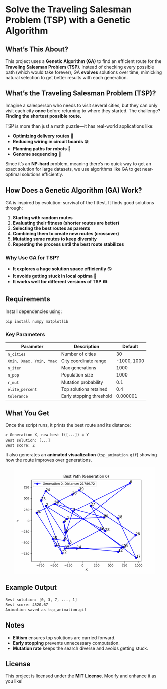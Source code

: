 # Solve the Traveling Salesman Problem (TSP) with a Genetic Algorithm

## What’s This About?

This project uses a **Genetic Algorithm (GA)** to find an efficient route for the **Traveling Salesman Problem (TSP)**. Instead of checking every possible path (which would take forever), GA **evolves** solutions over time, mimicking natural selection to get better results with each generation.

## What’s the Traveling Salesman Problem (TSP)?

Imagine a salesperson who needs to visit several cities, but they can only visit each city **once** before returning to where they started. The challenge? **Finding the shortest possible route.**

TSP is more than just a math puzzle—it has real-world applications like:

- **Optimizing delivery routes** 🚚
- **Reducing wiring in circuit boards** 🛠️
- **Planning paths for robots** 🤖
- **Genome sequencing** 🧬

Since it’s an **NP-hard** problem, meaning there’s no quick way to get an exact solution for large datasets, we use algorithms like GA to get near-optimal solutions efficiently.

## How Does a Genetic Algorithm (GA) Work?

GA is inspired by evolution: survival of the fittest. It finds good solutions through:

1. **Starting with random routes**
2. **Evaluating their fitness (shorter routes are better)**
3. **Selecting the best routes as parents**
4. **Combining them to create new routes (crossover)**
5. **Mutating some routes to keep diversity**
6. **Repeating the process until the best route stabilizes**

### Why Use GA for TSP?

- **It explores a huge solution space efficiently** 🌎
- **It avoids getting stuck in local optima** 🚀
- **It works well for different versions of TSP** 🛤️

## Requirements

Install dependencies using:

```bash
pip install numpy matplotlib
```


### Key Parameters

| Parameter  | Description | Default |
|------------|-------------|----------|
| `n_cities` | Number of cities | 30 |
| `Xmin, Xmax, Ymin, Ymax` | City coordinate range | -1000, 1000 |
| `n_iter` | Max generations | 1000 |
| `n_pop` | Population size | 1000 |
| `r_mut` | Mutation probability | 0.1 |
| `elite_percent` | Top solutions retained | 0.4 |
| `tolerance` | Early stopping threshold | 0.000001 |

## What You Get

Once the script runs, it prints the best route and its distance:

```
> Generation X, new best f([...]) = Y
Best solution: [...]
Best score: Z
```

It also generates an **animated visualization** (`tsp_animation.gif`) showing how the route improves over generations.

<p align="center">
  <img src="Image/tsp_animation.gif"  width="450"/>
</p>

## Example Output

```
Best solution: [0, 3, 7, ..., 1]
Best score: 4520.67
Animation saved as tsp_animation.gif
```

## Notes

- **Elitism** ensures top solutions are carried forward.
- **Early stopping** prevents unnecessary computation.
- **Mutation rate** keeps the search diverse and avoids getting stuck.

## License

This project is licensed under the **MIT License**. Modify and enhance it as you like!


